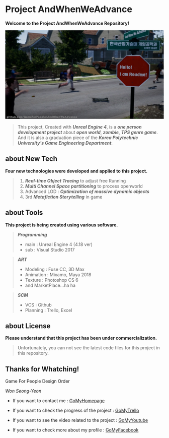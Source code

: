 Project AndWhenWeAdvance
=====

__Welcome to the Project AndWhenWeAdvance Repository!__

![helloImg](./Concept/Hello.png)

>This project, Created with ___Unreal Engine 4___, is a ___one person development project___ about  ___open world___, ___zombie___, ___TPS genre game___.
And it is also a graduation piece of the ___Korea Polytechnic University's Game Engineering Department___.


about New Tech
--------
__Four new technologies were developed and applied to this project.__
>1. ___Real-time Object Tracing___ to adjust free Running
>2. ___Multi Channel Space partitioning___ to process openworld
>3. Advanced LOD : ___Optimization of massive dynamic objects___
>4. 3rd ___Metafiction Storytelling___ in game

about Tools
-----
__This project is being created using various software.__

>___Programming___
>* main : Unreal Engine 4 (4.18 ver)
>* sub : Visual Studio 2017

>___ART___
>* Modeling  : Fuse CC, 3D Max 
>* Animation : Mixamo, Maya 2018
>* Texture   : Photoshop CS 6
>* and MarketPlace...ha ha

>___SCM___
>* VCS : Github
>* Planning : Trello, Excel

about License
--------
__Please understand that this project has been under commercialization.__
>Unfortunately, you can not see the latest code files for this project in this repository.


Thanks for Whatching!
-----
Game For People Design Order

_Won Seong-Yeon_


* If you want to contact me : [GoMyHomepage][1]

* If you want to check the progress of the project : [GoMyTrello][2]

* If you want to see the video related to the project : [GoMyYoutube][3]

* If you want to check more about my profile : [GoMyFacebook][4]

[1]:https://koreagamemaker.wixsite.com/gameforpeople
[2]:https://trello.com/b/oGRwlV5t/and-when-we-advance
[3]:https://www.youtube.com/channel%2FUCnvRbN5eIixfxbMmJyiskDw%3Fview_as%3Dsubscriber
[4]:https://www.facebook.com/KoreaGameMaker
